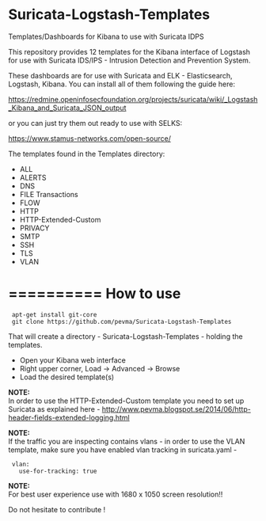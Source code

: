 Suricata-Logstash-Templates
===========================

Templates/Dashboards for Kibana to use with Suricata IDPS


This repository provides 12 templates for the Kibana interface of Logstash
for use with Suricata IDS/IPS - Intrusion Detection and Prevention System.

These dashboards are for use with Suricata and ELK - Elasticsearch, Logstash, 
Kibana. You can install all of them following the guide here:

https://redmine.openinfosecfoundation.org/projects/suricata/wiki/_Logstash_Kibana_and_Suricata_JSON_output  

or you can just try them out ready to use with SELKS:

https://www.stamus-networks.com/open-source/


The templates found in the Templates directory:

- ALL  
- ALERTS 
- DNS  
- FILE Transactions  
- FLOW  
- HTTP  
- HTTP-Extended-Custom  
- PRIVACY
- SMTP
- SSH  
- TLS
- VLAN




==========
How to use
==========

     apt-get install git-core
     git clone https://github.com/pevma/Suricata-Logstash-Templates

That will create a directory - Suricata-Logstash-Templates - holding the templates.

 - Open your Kibana web interface
 - Right upper corner, Load -> Advanced -> Browse
 - Load the desired template(s)

**NOTE:**  
In order to use the HTTP-Extended-Custom template you need to set up Suricata as
explained here - http://www.pevma.blogspot.se/2014/06/http-header-fields-extended-logging.html  

**NOTE:**  
If the traffic you are inspecting contains vlans - in order to use the VLAN template, make sure you have enabled vlan tracking in suricata.yaml -

     vlan:
       use-for-tracking: true

**NOTE:**  
For best user experience use with 1680 x 1050 screen resolution!!  

Do not hesitate to contribute !
